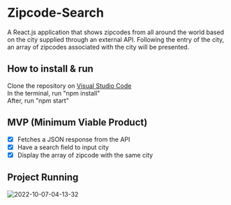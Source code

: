 # Zipcode-Search
A React.js application that shows zipcodes from all around the world based on the city supplied through an external API. Following the entry of the city, an array of zipcodes associated with the city will be presented.

## How to install & run
Clone the repository on [Visual Studio Code](https://code.visualstudio.com/) </br>
In the terminal, run "npm install" </br>
After, run "npm start" </br>

## MVP (Minimum Viable Product)
- [x] Fetches a JSON response from the API
- [x] Have a search field to input city
- [x] Display the array of zipcode with the same city

## Project Running
![2022-10-07-04-13-32](https://user-images.githubusercontent.com/60550186/194507871-54c4975a-8c7c-4e2d-b858-1c112ae03b71.gif)
